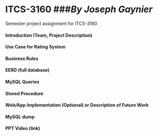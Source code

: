 
# ITCS-3160 ###*By Joseph Gaynier*
Semester project assignment for ITCS-3160


#### Introduction (Team, Project Description)
#### Use Case for Rating System
#### Business Rules
#### EERD (full database)
#### MySQL Queries
#### Stored Procedure
#### Web/App Implementation (Optional) or Description of Future Work
#### MySQL dump
#### PPT Video (link)

